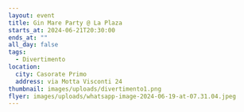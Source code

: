```yaml
---
layout: event
title: Gin Mare Party @ La Plaza
starts_at: 2024-06-21T20:30:00
ends_at: ""
all_day: false
tags:
  - Divertimento
location:
  city: Casorate Primo
  address: via Motta Visconti 24
thumbnail: images/uploads/divertimento1.png
flyer: images/uploads/whatsapp-image-2024-06-19-at-07.31.04.jpeg
---
```

